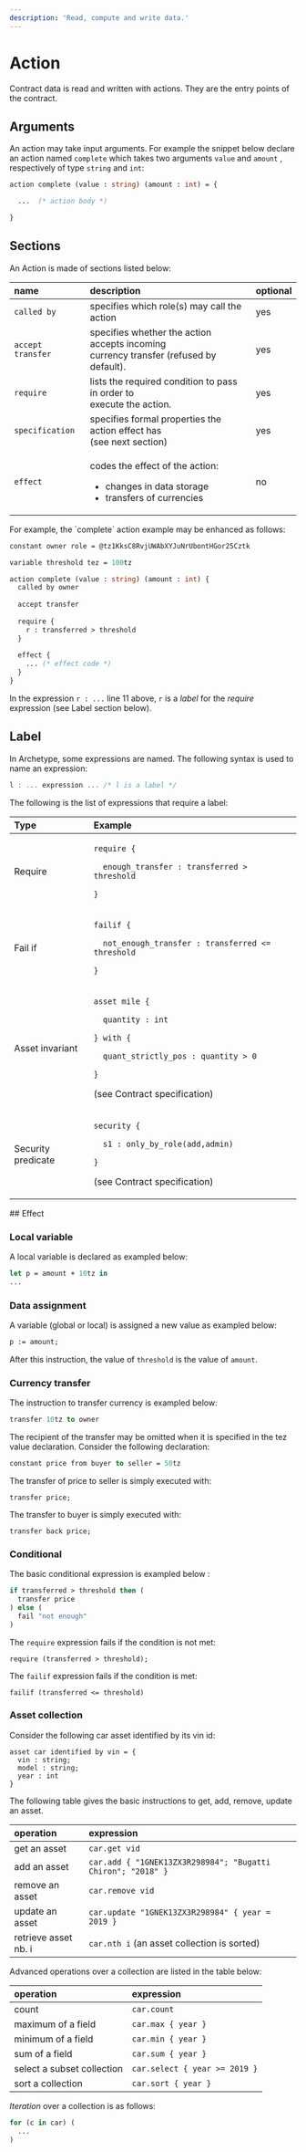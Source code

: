 ```yaml
---
description: 'Read, compute and write data.'
---
```


# Action

Contract data is read and written with actions. They are the entry points of the contract.

## Arguments

An action may take input arguments. For example the snippet below declare an action named `complete` which takes two arguments `value` and `amount` , respectively of type `string` and `int`:

```ocaml
action complete (value : string) (amount : int) = {

  ...  (* action body *)

}
```

## Sections

An Action is made of sections listed below:

<table>
  <thead>
    <tr>
      <th style="text-align:left">name</th>
      <th style="text-align:left">description</th>
      <th style="text-align:left">optional</th>
    </tr>
  </thead>
  <tbody>
    <tr>
      <td style="text-align:left"><code>called by</code>
      </td>
      <td style="text-align:left">specifies which role(s) may call the action</td>
      <td style="text-align:left">yes</td>
    </tr>
    <tr>
      <td style="text-align:left"><code>accept transfer</code>
      </td>
      <td style="text-align:left">specifies whether the action accepts incoming
        <br />currency transfer (refused by default).</td>
      <td style="text-align:left">yes</td>
    </tr>
    <tr>
      <td style="text-align:left"><code>require</code>
      </td>
      <td style="text-align:left">lists the required condition to pass in order to
        <br />execute the action.</td>
      <td style="text-align:left">yes</td>
    </tr>
    <tr>
      <td style="text-align:left"><code>specification</code>
      </td>
      <td style="text-align:left">specifies formal properties the action effect has
        <br />(see next section)</td>
      <td style="text-align:left">yes</td>
    </tr>
    <tr>
      <td style="text-align:left"><code>effect</code>
      </td>
      <td style="text-align:left">
        <p>codes the effect of the action:</p>
        <ul>
          <li>changes in data storage</li>
          <li>transfers of currencies</li>
        </ul>
      </td>
      <td style="text-align:left">no</td>
    </tr>
  </tbody>
</table>For example, the `complete` action example may be enhanced as follows:

```ocaml
constant owner role = @tz1KksC8RvjUWAbXYJuNrUbontHGor25Cztk

variable threshold tez = 100tz

action complete (value : string) (amount : int) {
  called by owner
  
  accept transfer
  
  require {
    r : transferred > threshold
  }
  
  effect {
    ... (* effect code *)
  }
}
```

In the expression `r : ...` line 11 above, `r` is a _label_ for the _require_ expression \(see Label section below\).

## Label

In Archetype, some expressions are named. The following syntax is used to name an expression:

```cpp
l : ... expression ... /* l is a label */
```

The following is the list of expressions that require a label:

<table>
  <thead>
    <tr>
      <th style="text-align:left">Type</th>
      <th style="text-align:left">Example</th>
    </tr>
  </thead>
  <tbody>
    <tr>
      <td style="text-align:left">Require</td>
      <td style="text-align:left">
        <p><code>require {</code>
        </p>
        <p><code>  enough_transfer : transferred &gt; threshold</code>
        </p>
        <p><code>}</code>
        </p>
      </td>
    </tr>
    <tr>
      <td style="text-align:left">Fail if</td>
      <td style="text-align:left">
        <p><code>failif {</code>
        </p>
        <p><code>  not_enough_transfer : transferred &lt;= threshold</code>
        </p>
        <p><code>}</code>
        </p>
      </td>
    </tr>
    <tr>
      <td style="text-align:left">Asset invariant</td>
      <td style="text-align:left">
        <p><code>asset mile {</code>
        </p>
        <p><code>  quantity : int</code>
        </p>
        <p><code>} with {</code>
        </p>
        <p><code>  quant_strictly_pos : quantity &gt; 0</code>
        </p>
        <p><code>}</code>
        </p>
        <p>(see Contract specification)</p>
      </td>
    </tr>
    <tr>
      <td style="text-align:left">Security predicate</td>
      <td style="text-align:left">
        <p><code>security {</code>
        </p>
        <p><code>  s1 : only_by_role(add,admin)</code>
        </p>
        <p><code>}</code>
        </p>
        <p>(see Contract specification)</p>
      </td>
    </tr>
  </tbody>
</table>## Effect

### Local variable 

A local variable is declared as exampled below:

```ocaml
let p = amount + 10tz in
...
```

### Data assignment

A variable \(global or local\) is assigned a new value as exampled below:

```ocaml
p := amount;
```

After this instruction, the value of `threshold` is the value of `amount`.

### Currency transfer

The instruction to transfer currency is exampled below:

```ocaml
transfer 10tz to owner
```

The recipient of the transfer may be omitted when it is specified in the tez value declaration. Consider the following declaration:

```ocaml
constant price from buyer to seller = 50tz
```

The transfer of price to seller is simply executed with:

```text
transfer price;
```

The transfer to buyer is simply executed with:

```text
transfer back price;
```

### Conditional

The basic conditional expression is exampled below :

```ocaml
if transferred > threshold then (
  transfer price
) else (
  fail "not enough"
)
```

The `require` expression fails if the condition is not met:

```text
require (transferred > threshold);
```

The `failif` expression fails if the condition is met:

```text
failif (transferred <= threshold)
```

### Asset collection

Consider the following car asset identified by its vin id:

```text
asset car identified by vin = {
  vin : string;
  model : string;
  year : int
}
```

The following table gives the basic instructions to get, add, remove, update an asset. 

| operation | expression |
| :--- | :--- |
| get an asset | `car.get vid` |
| add an asset | `car.add { "1GNEK13ZX3R298984"; "Bugatti Chiron"; "2018" }`  |
| remove an asset | `car.remove vid` |
| update an asset | `car.update "1GNEK13ZX3R298984" { year = 2019 }` |
| retrieve asset nb. i | `car.nth i` \(an asset collection is sorted\) |

Advanced operations over a collection are listed in the table below:

| operation | expression |
| :--- | :--- |
| count | `car.count`  |
| maximum of a field | `car.max { year }` |
| minimum of a field | `car.min { year }` |
| sum of a field | `car.sum { year }` |
| select a subset collection | `car.select { year >= 2019 }`  |
| sort a collection | `car.sort { year }` |

_Iteration_ over a collection is as follows:

```ocaml
for (c in car) (
  ...
)
```



